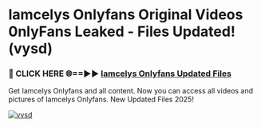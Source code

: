 # Iamcelys Onlyfans Original Videos 0nlyFans Leaked - Files Updated! (vysd)

<h3>🔴 CLICK HERE 🌐==►► <a href="https://tinyurl.com/2m67pmp6" rel="nofollow">Iamcelys Onlyfans Updated Files</a></h3>

Get Iamcelys Onlyfans and all content. Now you can access all videos and pictures of Iamcelys Onlyfans. New Updated Files 2025!

[![vysd](https://i.imgur.com/H4QAA4z.gif)](https://tinyurl.com/2m67pmp6)